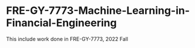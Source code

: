 # FRE-GY-7773-Machine-Learning-in-Financial-Engineering
This include work done in FRE-GY-7773, 2022 Fall
